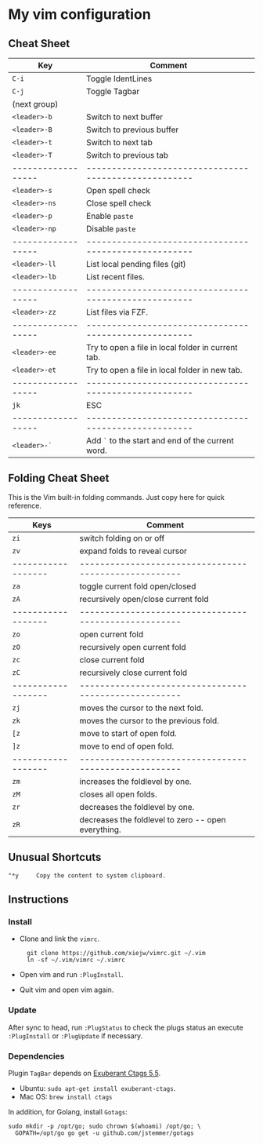 # My vim configuration

## Cheat Sheet

| Key               | Comment                                              |
| ------------------| -----------------------------------------------------|
| `C-i`             | Toggle IdentLines                                    |
| `C-j`             | Toggle Tagbar                                        |
| (next group)      |                                                      |
| `<leader>-b`      | Switch to next buffer                                |
| `<leader>-B`      | Switch to previous buffer                            |
| `<leader>-t`      | Switch to next tab                                   |
| `<leader>-T`      | Switch to previous tab                               |
| ------------------| -----------------------------------------------------|
| `<leader>-s`      | Open spell check                                     |
| `<leader>-ns`     | Close spell check                                    |
| `<leader>-p`      | Enable `paste`                                       |
| `<leader>-np`     | Disable `paste`                                      |
| ------------------| -----------------------------------------------------|
| `<leader>-ll`     | List local pending files (git)                       |
| `<leader>-lb`     | List recent files.                                   |
| ------------------| -----------------------------------------------------|
| `<leader>-zz`     | List files via FZF.                                  |
| ------------------| -----------------------------------------------------|
| `<leader>-ee`     | Try to open a file in local folder in current tab.   |
| `<leader>-et`     | Try to open a file in local folder in new tab.       |
| ------------------| -----------------------------------------------------|
| `jk`              | ESC                                                  |
| ------------------| -----------------------------------------------------|
| `` <leader>-` ``  | Add `` ` `` to the start and end of the current word.|


## Folding Cheat Sheet

This is the Vim built-in folding commands. Just copy here for quick reference.

| Keys              | Comment                                              |
| ------------------| -----------------------------------------------------|
| `zi`              | switch folding on or off                             |
| `zv`              | expand folds to reveal cursor                        |
| ------------------| -----------------------------------------------------|
| `za`              | toggle current fold open/closed                      |
| `zA`              | recursively open/close current fold                  |
| ------------------| -----------------------------------------------------|
| `zo`              | open current fold                                    |
| `zO`              | recursively open current fold                        |
| `zc`              | close current fold                                   |
| `zC`              | recursively close current fold                       |
| ------------------| -----------------------------------------------------|
| `zj`              | moves the cursor to the next fold.                   |
| `zk`              | moves the cursor to the previous fold.               |
| `[z`              | move to start of open fold.                          |
| `]z`              | move to end of open fold.                            |
| ------------------| -----------------------------------------------------|
| `zm`              | increases the foldlevel by one.                      |
| `zM`              | closes all open folds.                               |
| `zr`              | decreases the foldlevel by one.                      |
| `zR`              | decreases the foldlevel to zero -- open everything.  |


## Unusual Shortcuts

    "*y     Copy the content to system clipboard.

## Instructions

### Install

- Clone and link the `vimrc`.

        git clone https://github.com/xiejw/vimrc.git ~/.vim
        ln -sf ~/.vim/vimrc ~/.vimrc

- Open vim and run `:PlugInstall`.
- Quit vim and open vim again.

### Update

After sync to head, run `:PlugStatus` to check the plugs status an execute
`:PlugInstall` or `:PlugUpdate` if necessary.

### Dependencies


Plugin `TagBar` depends on [Exuberant Ctags 5.5](http://ctags.sourceforge.net/).

- Ubuntu: `sudo apt-get install exuberant-ctags`.
- Mac OS: `brew install ctags`

In addition, for Golang, install `Gotags`:

    sudo mkdir -p /opt/go; sudo chrown $(whoami) /opt/go; \
      GOPATH=/opt/go go get -u github.com/jstemmer/gotags

